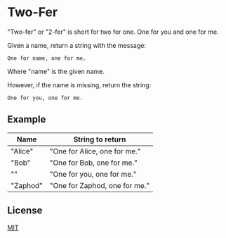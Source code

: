 # Two-Fer

"Two-fer" or "2-fer" is short for two for one. One for you and one for me.

Given a name, return a string with the message:

    One for name, one for me.

Where "name" is the given name.

However, if the name is missing, return the string:

    One for you, one for me.

## Example

|Name   |String to return           |
|-------|---------------------------|
|"Alice"|"One for Alice, one for me."|
|"Bob"|"One for Bob, one for me."|
|""|"One for you, one for me."|
|"Zaphod"|"One for Zaphod, one for me."|

## License
[MIT](https://choosealicense.com/licenses/mit/)
